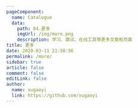 ```yaml
---
pageComponent:
  name: Catalogue
  data:
    path: 04.更多
    imgUrl: /img/more.png
    description: 学习、面试、在线工具等更多文章和页面
title: 更多
date: 2020-03-11 21:50:56
permalink: /more/
sidebar: true
article: false
comment: false
editLink: false
author:
  name: xugaoyi
  link: https://github.com/xugaoyi
---
```

